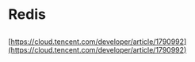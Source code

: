 # Redis

## 
[https://cloud.tencent.com/developer/article/1790992](https://cloud.tencent.com/developer/article/1790992)

